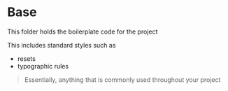 # Base

This folder holds the boilerplate code for the project

This includes standard styles such as
- resets
- typographic rules

> Essentially, anything that is commonly used throughout your project